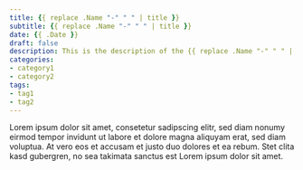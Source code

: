 ```yaml
---
title: {{ replace .Name "-" " " | title }}
subtitle: {{ replace .Name "-" " " | title }}
date: {{ .Date }}
draft: false
description: This is the description of the {{ replace .Name "-" " " | title }} post
categories:
- category1
- category2
tags:
- tag1
- tag2
---
```

Lorem ipsum dolor sit amet, consetetur sadipscing elitr, sed diam nonumy eirmod tempor invidunt ut labore et dolore magna aliquyam erat, sed diam voluptua. At vero eos et accusam et justo duo dolores et ea rebum. Stet clita kasd gubergren, no sea takimata sanctus est Lorem ipsum dolor sit amet.
